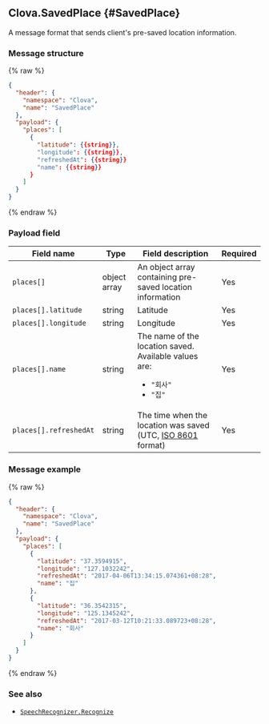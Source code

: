 ## Clova.SavedPlace {#SavedPlace}
A message format that sends client's pre-saved location information.

### Message structure

{% raw %}
```json
{
  "header": {
    "namespace": "Clova",
    "name": "SavedPlace"
  },
  "payload": {
    "places": [
      {
        "latitude": {{string}},
        "longitude": {{string}},
        "refreshedAt": {{string}}
        "name": {{string}}
      }
    ]
  }
}
```
{% endraw %}

### Payload field

| Field name       | Type    | Field description                     | Required |
|---------------|---------|-----------------------------|---------|
| `places[]`             | object array | An object array containing pre-saved location information                                          | Yes |
| `places[].latitude`    | string       | Latitude                                                                          | Yes |
| `places[].longitude`   | string       | Longitude                                                                          | Yes |
| `places[].name`        | string       | The name of the location saved. Available values are: <ul><li><code>"회사"</code></li><li><code>"집"</code></li></ul>       | Yes |
| `places[].refreshedAt` | string       | The time when the location was saved (UTC, [ISO 8601](https://en.wikipedia.org/wiki/ISO_8601) format)  | Yes |


### Message example

{% raw %}
```json
{
  "header": {
    "namespace": "Clova",
    "name": "SavedPlace"
  },
  "payload": {
    "places": [
      {
        "latitude": "37.3594915",
        "longitude": "127.1032242",
        "refreshedAt": "2017-04-06T13:34:15.074361+08:28",
        "name": "집"
      },
      {
        "latitude": "36.3542315",
        "longitude": "125.1345242",
        "refreshedAt": "2017-03-12T10:21:33.089723+08:28",
        "name": "회사"
      }
    ]
  }
}
```
{% endraw %}

### See also
* [`SpeechRecognizer.Recognize`](/CIC/References/APIs/SpeechRecognizer.md#recognize-event)